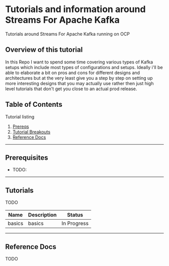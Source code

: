 # Tutorials and information around Streams For Apache Kafka

Tutorials around Streams For Apache Kafka running on OCP

## Overview of this tutorial

In this Repo I want to spend some time covering various types of Kafka setups which include most types of configurations and setups.  Ideally i'll be able to elaborate a bit on pros and cons for different designs and architectures but at the very least give you a step by step on setting up more interesting designs that you may actually use rather then just high level tutorials that don't get you close to an actual prod release.

## Table of Contents

Tutorial listing

1. [Prereqs](#prerequisites)
2. [Tutorial Breakouts](#tutorials)
3. [Reference Docs](#reference-docs)

---

## Prerequisites

- TODO:

---

## Tutorials

TODO

| Name               | Description                    | Status           |
|--------------------|--------------------------------|------------------|
| basics     | basics    | In Progress          |


---

## Reference Docs

TODO